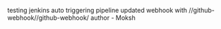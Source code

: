 testing jenkins auto triggering pipeline
updated webhook with //github-webhook//github-webhook/
author - Moksh